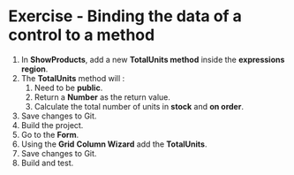 ﻿# Exercise - Binding the data of a control to a method 



1.	In **ShowProducts**, add a new **TotalUnits method** inside the **expressions region**.
2.  The **TotalUnits** method will :
    1.  Need to be **public**.
    2.  Return a **Number** as the return value.
    3.  Calculate the total number of units in **stock** and **on order**.
3. Save changes to Git.
4. Build the project.
4. Go to the **Form**.
5. Using the **Grid** **Column Wizard** add the **TotalUnits**.
6. Save changes to Git.
8. Build and test.

